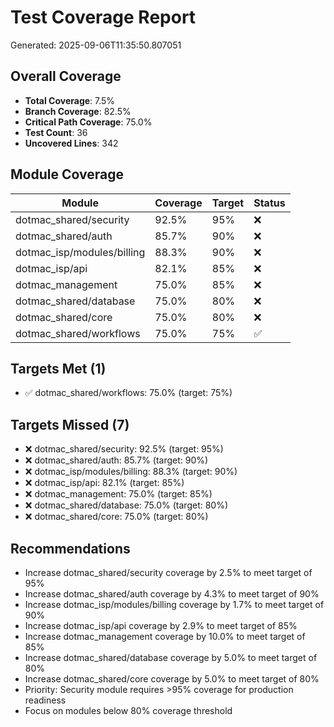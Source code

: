 # Test Coverage Report
        
Generated: 2025-09-06T11:35:50.807051

## Overall Coverage
- **Total Coverage**: 7.5%
- **Branch Coverage**: 82.5%  
- **Critical Path Coverage**: 75.0%
- **Test Count**: 36
- **Uncovered Lines**: 342

## Module Coverage

| Module | Coverage | Target | Status |
|--------|----------|---------|--------|
| dotmac_shared/security | 92.5% | 95% | ❌ |
| dotmac_shared/auth | 85.7% | 90% | ❌ |
| dotmac_isp/modules/billing | 88.3% | 90% | ❌ |
| dotmac_isp/api | 82.1% | 85% | ❌ |
| dotmac_management | 75.0% | 85% | ❌ |
| dotmac_shared/database | 75.0% | 80% | ❌ |
| dotmac_shared/core | 75.0% | 80% | ❌ |
| dotmac_shared/workflows | 75.0% | 75% | ✅ |

## Targets Met (1)
- ✅ dotmac_shared/workflows: 75.0% (target: 75%)

## Targets Missed (7)
- ❌ dotmac_shared/security: 92.5% (target: 95%)
- ❌ dotmac_shared/auth: 85.7% (target: 90%)
- ❌ dotmac_isp/modules/billing: 88.3% (target: 90%)
- ❌ dotmac_isp/api: 82.1% (target: 85%)
- ❌ dotmac_management: 75.0% (target: 85%)
- ❌ dotmac_shared/database: 75.0% (target: 80%)
- ❌ dotmac_shared/core: 75.0% (target: 80%)

## Recommendations
- Increase dotmac_shared/security coverage by 2.5% to meet target of 95%
- Increase dotmac_shared/auth coverage by 4.3% to meet target of 90%
- Increase dotmac_isp/modules/billing coverage by 1.7% to meet target of 90%
- Increase dotmac_isp/api coverage by 2.9% to meet target of 85%
- Increase dotmac_management coverage by 10.0% to meet target of 85%
- Increase dotmac_shared/database coverage by 5.0% to meet target of 80%
- Increase dotmac_shared/core coverage by 5.0% to meet target of 80%
- Priority: Security module requires >95% coverage for production readiness
- Focus on modules below 80% coverage threshold
